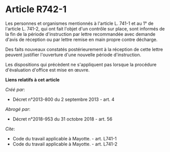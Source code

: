 # Article R742-1

Les personnes et organismes mentionnés à l'article L. 741-1 et au 1° de l'article L. 741-2, qui ont fait l'objet d'un
contrôle sur place, sont informés de la fin de la période d'instruction par lettre recommandée avec demande d'avis de
réception ou par lettre remise en main propre contre décharge. 

Des faits nouveaux constatés postérieurement à la réception de cette lettre peuvent justifier l'ouverture d'une nouvelle
période d'instruction. 

Les dispositions qui précèdent ne s'appliquent pas lorsque la procédure d'évaluation d'office est mise en œuvre.

**Liens relatifs à cet article**

_Créé par_:

  - Décret n°2013-800 du 2 septembre 2013 - art. 4

_Abrogé par_:

  - Décret n°2018-953 du 31 octobre 2018 - art. 56

_Cite_:

  - Code du travail applicable à Mayotte. - art. L741-1
  - Code du travail applicable à Mayotte. - art. L741-2
